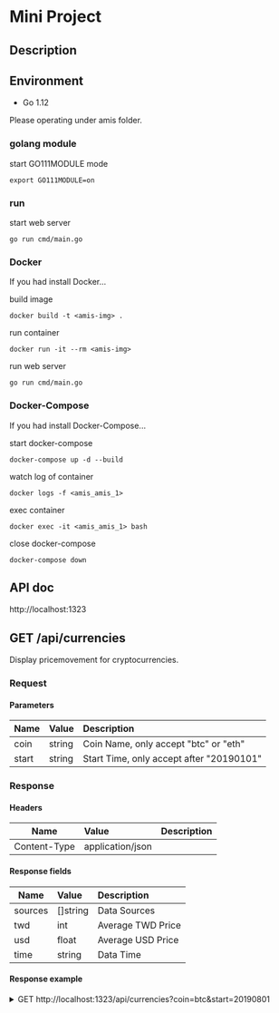 # Mini Project

## Description

## Environment
- Go 1.12

Please operating under amis folder.

### golang module
start GO111MODULE mode
```
export GO111MODULE=on
```

### run
start web server
```
go run cmd/main.go
```

### Docker
If you had install Docker...

build image
```
docker build -t <amis-img> .
```

run container
```
docker run -it --rm <amis-img>
```

run web server
```
go run cmd/main.go
```

### Docker-Compose
If you had install Docker-Compose...

start docker-compose
```
docker-compose up -d --build
```

watch log of container
```
docker logs -f <amis_amis_1>
```

exec container
```
docker exec -it <amis_amis_1> bash
```

close docker-compose
```
docker-compose down
```

## API doc

http://localhost:1323

## GET /api/currencies

Display pricemovement for cryptocurrencies.

### Request

#### Parameters

| Name  | Value  | Description |
| ----- | :----- | :--------- |
| coin | string | Coin Name, only accept "btc" or "eth" |
| start | string | Start Time, only accept after "20190101"|

### Response

#### Headers

| Name  | Value  | Description |
| ----- | :----- | :--------- |
| Content-Type | application/json |  |

#### Response fields

| Name  | Value  | Description |
| ----- | :----- | :--------- |
| sources | []string | Data Sources |
| twd | int | Average TWD Price |
| usd | float | Average USD Price |
| time | string | Data Time |

#### Response example

<details>
<summary>GET http://localhost:1323/api/currencies?coin=btc&start=20190801</summary>

```javascript
{
    sources: [
        "MAX SDK",
        "coingecko.com"
    ],
    twd: 310904,
    usd: 10012.11,
    time: "20190801"
}
```
</details>